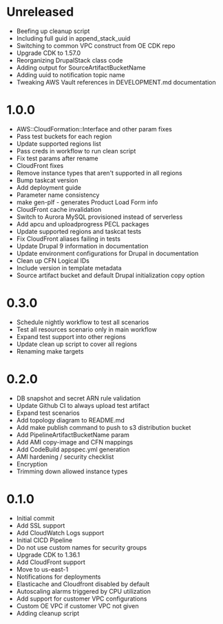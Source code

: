 # Unreleased

* Beefing up cleanup script
* Including full guid in append_stack_uuid
* Switching to common VPC construct from OE CDK repo
* Upgrade CDK to 1.57.0
* Reorganizing DrupalStack class code
* Adding output for SourceArtifactBucketName
* Adding uuid to notification topic name
* Tweaking AWS Vault references in DEVELOPMENT.md documentation

# 1.0.0

* AWS::CloudFormation::Interface and other param fixes
* Pass test buckets for each region
* Update supported regions list
* Pass creds in workflow to run clean script
* Fix test params after rename
* CloudFront fixes
* Remove instance types that aren't supported in all regions
* Bump taskcat version
* Add deployment guide
* Parameter name consistency
* make gen-plf - generates Product Load Form info
* CloudFront cache invalidation
* Switch to Aurora MySQL provisioned instead of serverless
* Add apcu and uploadprogress PECL packages
* Update supported regions and taskcat tests
* Fix CloudFront aliases failing in tests
* Update Drupal 9 information in documentation
* Update environment configurations for Drupal in documentation
* Clean up CFN Logical IDs
* Include version in template metadata
* Source artifact bucket and default Drupal initialization copy option

# 0.3.0

* Schedule nightly workflow to test all scenarios
* Test all resources scenario only in main workflow
* Expand test support into other regions
* Update clean up script to cover all regions
* Renaming make targets

# 0.2.0

* DB snapshot and secret ARN rule validation
* Update Github CI to always upload test artifact
* Expand test scenarios
* Add topology diagram to README.md
* Add make publish command to push to s3 distribution bucket
* Add PipelineArtifactBucketName param
* Add AMI copy-image and CFN mappings
* Add CodeBuild appspec.yml generation
* AMI hardening / security checklist
* Encryption
* Trimming down allowed instance types

# 0.1.0

* Initial commit
* Add SSL support
* Add CloudWatch Logs support
* Initial CICD Pipeline
* Do not use custom names for security groups
* Upgrade CDK to 1.36.1
* Add CloudFront support
* Move to us-east-1
* Notifications for deployments
* Elasticache and Cloudfront disabled by default
* Autoscaling alarms triggered by CPU utilization
* Add support for customer VPC configurations
* Custom OE VPC if customer VPC not given
* Adding cleanup script
